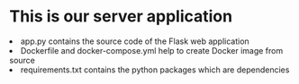 # This is our server application

<li> app.py contains the source code of the Flask web application
<li> Dockerfile and docker-compose.yml help to create Docker image from source
<li> requirements.txt contains the python packages which are dependencies
